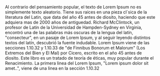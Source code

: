 Al contrario del pensamiento popular, el texto de Lorem Ipsum no es simplemente texto aleatorio. Tiene sus raices en una pieza cl´sica de la literatura del Latin, que data del año 45
antes de diosito, haciendo que este adquiera mas de 2000 años de antiguedad. Richard McClintock, un profesor de Latin de la Universidad de Hampden-Sydney en Virginia, encontró una de
las palabras más oscuras de la lengua del latín, "consecteur", en un pasaje de Lorem Ipsum, y al seguir leyendo distintos textos del latín, descubrió la fuente indudable. Lorem Ipsum
viene de las secciones 1.10.32 y 1.10.33 de "de Finnibus Bonorum et Malorum" (Los Extremos del Bien y El Mal) por Cicero, escrito en el año 45 antes de diosito. Este libro es un
tratado de teoría de éticas, muy popular durante el Renacimiento. La primera linea del Lorem Ipsum, "Lorem ipsum dolor sit amet..", viene de una linea en la sección 1.10.32
     